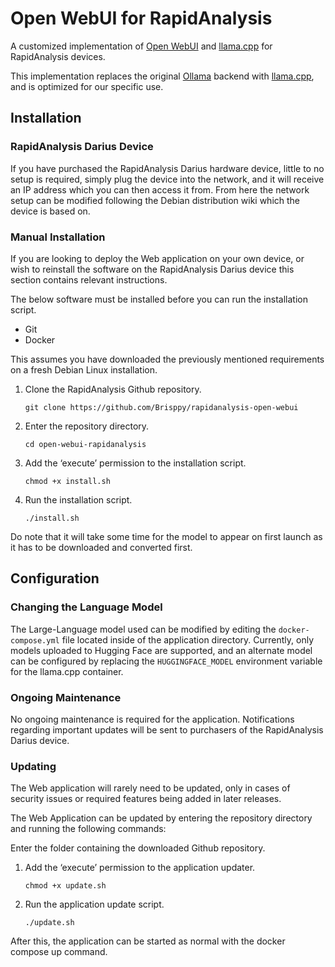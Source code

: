 # Open WebUI for RapidAnalysis

A customized implementation of [Open WebUI](https://github.com/open-webui/open-webui) and [llama.cpp](https://github.com/ggerganov/llama.cpp) for RapidAnalysis devices.

This implementation replaces the original [Ollama](https://github.com/ollama/ollama) backend with [llama.cpp](https://github.com/ggerganov/llama.cpp), and is optimized for our specific use.

## Installation
### RapidAnalysis Darius Device
If you have purchased the RapidAnalysis Darius hardware device, little to no setup is required, simply plug the device into the network, and it will receive an IP address which you can then access it from. From here the network setup can be modified following the Debian distribution wiki which the device is based on.
### Manual Installation
If you are looking to deploy the Web application on your own device, or wish to reinstall the software on the RapidAnalysis Darius device this section contains relevant instructions.

The below software must be installed before you can run the installation script.
* Git
* Docker

This assumes you have downloaded the previously mentioned requirements on a fresh Debian Linux installation.

1. Clone the RapidAnalysis Github repository.

       git clone https://github.com/Brisppy/rapidanalysis-open-webui

2. Enter the repository directory.

       cd open-webui-rapidanalysis

3. Add the ‘execute’ permission to the installation script.

       chmod +x install.sh

4. Run the installation script.

       ./install.sh

Do note that it will take some time for the model to appear on first launch as it has to be downloaded and converted first.

## Configuration
### Changing the Language Model
The Large-Language model used can be modified by editing the `docker-compose.yml` file located inside of the application directory. Currently, only models uploaded to Hugging Face are supported, and an alternate model can be configured by replacing the `HUGGINGFACE_MODEL` environment variable for the llama.cpp container.

### Ongoing Maintenance
No ongoing maintenance is required for the application. Notifications regarding important updates will be sent to purchasers of the RapidAnalysis Darius device.

### Updating
The Web application will rarely need to be updated, only in cases of security issues or required features being added in later releases.

The Web Application can be updated by entering the repository directory and running the following commands:

Enter the folder containing the downloaded Github repository.
1. Add the ‘execute’ permission to the application updater.

       chmod +x update.sh

2. Run the application update script.

       ./update.sh

After this, the application can be started as normal with the docker compose up command.
